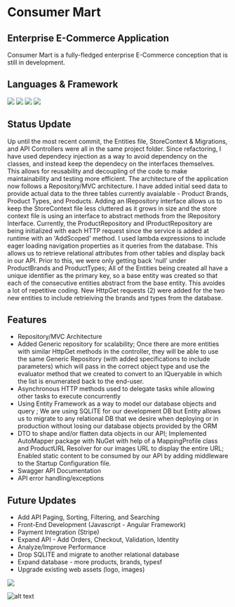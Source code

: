 # Consumer Mart 



## Enterprise E-Commerce Application 
Consumer Mart is a fully-fledged enterprise E-Commerce conception that is still in development.  


## Languages & Framework
![](https://img.shields.io/badge/FrontEnd-Angular-informational?style=flat&logo=<LOGO_NAME>&logoColor=white&color=5F7FF6)
![](https://img.shields.io/badge/Framework-.NET-informational?style=flat&logo=<LOGO_NAME>&logoColor=white&color=5F7FF6)
![](https://img.shields.io/badge/Database-SQLITE-informational?style=flat&logo=<LOGO_NAME>&logoColor=white&color=5F7FF6)
![](https://img.shields.io/badge/BackEnd-C-informational?style=flat&logo=<LOGO_NAME>&logoColor=white&color=5F7FF6)

## Status Update

Up until the most recent commit, the Entities file, StoreContext & Migrations, and API Controllers were all in the same project folder.  Since refactoring, I have used dependecy injection as a way to avoid dependency on the classes, and instead keep the dependecy on the interfaces themselves.  This allows for reusability and decoupling of the code to make maintainability and testing more efficient.  The architecture of the application now follows a Repository/MVC architecture.  I have added initial seed data to provide actual data to the three tables currently avaialable - Product Brands, Product Types, and Products.  Adding an IRepository interface allows us to keep the StoreContext file less cluttered as it grows in size and the store context file is using an interface to abstract methods from the IRepository Interface.  Currently, the ProductRepository and IProductRepository are being initialized with each HTTP request since the service is added at runtime with an 'AddScoped' method.  I used lambda expressions to include eager loading navigation properties as it queries from the database.  This allows us to retrieve relational attributes from other tables and display back in our API.  Prior to this, we were only getting back 'null' under ProductBrands and ProductTypes;  All of the Entities being created all have a unique identifier as the primary key, so a base entity was created so that each of the consecutive entities abstract from the base entity.  This avoides a lot of repetitive coding.  New HttpGet requests (2) were added for the two new entities to include retrieiving the brands and types from the database.  

## Features

- Repository/MVC Architecture
- Added Generic repository for scalability; Once there are more entities with similar HttpGet methods in the controller, they will be able to use the same Generic Repository (with added specifications to include parameters) which will pass in the correct object type and use the evaluator method that we created to convert to an IQueryable in which the list is enumerated back to the end-user.  
- Asynchronous HTTP methods used to delegate tasks while allowing other tasks to execute concurrently
- Using Entity Framework as a way to model our database objects and query ;  We are using SQLITE for our development DB but Entity allows us to migrate to any relational DB that we desire when deploying or in production without losing our database objects provided by the ORM
- DTO to shape and/or flatten data objects in our API;  Implemented AutoMapper package with NuGet with help of a MappingProfile class and ProductURL Resolver for our images URL to display the entire URL;  Enabled static content to be consumed by our API by adding middleware to the Startup Configuration file.
- Swagger API Documentation
- API error handling/exceptions 

## Future Updates

- Add API Paging, Sorting, Filtering, and Searching
- Front-End Development (Javascript - Angular Framework)
- Payment Integration (Stripe)
- Expand API - Add Orders, Checkout, Validation, Identity
- Analyze/Improve Performance 
- Drop SQLITE and migrate to another relational database 
- Expand database - more products, brands, typesf
- Upgrade existing web assets (logo, images)

![](https://ibb.co/FKHm9hF)

![alt text](https://ibb.co/FKHm9hF)

